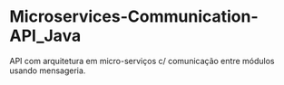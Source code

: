 # Microservices-Communication-API_Java
API com arquitetura em micro-serviços c/ comunicação entre módulos usando mensageria.

